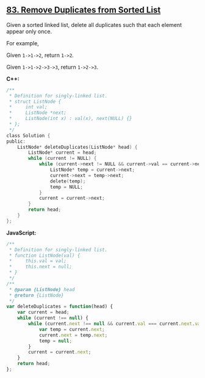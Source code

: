 ## [83. Remove Duplicates from Sorted List](https://leetcode.com/problems/remove-duplicates-from-sorted-list/?tab=Description)

Given a sorted linked list, delete all duplicates such that each element appear only once.

For example,

Given `1->1->2`, return `1->2`.

Given `1->1->2->3->3`, return `1->2->3`.

**C++:**
```c
/**
 * Definition for singly-linked list.
 * struct ListNode {
 *     int val;
 *     ListNode *next;
 *     ListNode(int x) : val(x), next(NULL) {}
 * };
 */
class Solution {
public:
    ListNode* deleteDuplicates(ListNode* head) {
        ListNode* current = head;
        while (current != NULL) {
            while (current->next != NULL && current->val == current->next->val) {
                ListNode* temp = current->next;
                current->next = temp->next;
                delete(temp);
                temp = NULL;
            }
            current = current->next;
        }
        return head;
    }
};
```

**JavaScript:**
```js
/**
 * Definition for singly-linked list.
 * function ListNode(val) {
 *     this.val = val;
 *     this.next = null;
 * }
 */
/**
 * @param {ListNode} head
 * @return {ListNode}
 */
var deleteDuplicates = function(head) {
    var current = head;
    while (current !== null) {
        while (current.next !== null && current.val === current.next.val) {
            var temp = current.next;
            current.next = temp.next;
            temp = null;
        }
        current = current.next;
    }
    return head;
};
```